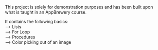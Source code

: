 This project is solely for demonstration purposes and has been built upon what is taught in an AppBrewery course.

It contains the following basics:\
--> Lists\
--> For Loop\
--> Procedures\
--> Color picking out of an image


